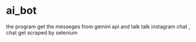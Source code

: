 # ai_bot
the program get the  messeges from gemini api and talk talk instagram  chat  , chat get scraped by selenium
